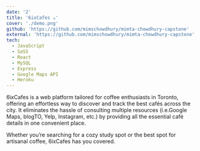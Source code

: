 ```yaml
---
date: '2'
title: '6ixCafes ☕️'
cover: './demo.png'
github: 'https://github.com/mimschowdhury/mimta-chowdhury-capstone'
external: 'https://github.com/mimschowdhury/mimta-chowdhury-capstone'
tech:
  - JavaScript
  - SaSS
  - React
  - MySQL
  - Express
  - Google Maps API
  - Heroku
---
```


6ixCafes is a web platform tailored for coffee enthusiasts in Toronto, offering an effortless way to discover and track the best cafés across the city. It eliminates the hassle of consulting multiple resources (i.e.Google Maps, blogTO, Yelp, Instagram, etc.) by providing all the essential café details in one convenient place. 

Whether you’re searching for a cozy study spot or the best spot for artisanal coffee, 6ixCafes has you covered.